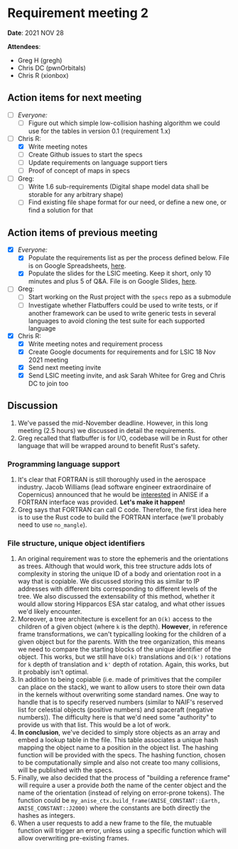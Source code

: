 # Requirement meeting 2

**Date**: 2021 NOV 28

**Attendees**:

+ Greg H (gregh)
+ Chris DC (pwnOrbitals)
+ Chris R (xionbox)

## Action items for next meeting

+ [ ] *Everyone:*
    + [ ] Figure out which simple low-collision hashing algorithm we could use
          for the tables in version 0.1 (requirement 1.x)
+ [ ] Chris R:
    + [x] Write meeting notes
    + [ ] Create Github issues to start the specs
    + [ ] Update requirements on language support tiers
    + [ ] Proof of concept of maps in specs
+ [ ] Greg:
    + [ ] Write 1.6 sub-requirements (Digital shape model data shall be storable
          for any arbitrary shape)
    + [ ] Find existing file shape format for our need, or define a new one, or find
          a solution for that

## Action items of previous meeting

+ [x] *Everyone:*
    + [x] Populate the requirements list as per the process defined below. File is
         on Google Spreadsheets, [here][requirement list url].
    + [x] Populate the slides for the LSIC meeting. Keep it short, only 10 minutes
         and plus 5 of Q&A. File is on Google Slides, [here][presentation LSIC url].
+ [ ] Greg:
    + [ ] Start working on the Rust project with the `specs` repo as a submodule
    + [ ] Investigate whether Flatbuffers could be used to write tests, or if another
          framework can be used to write generic tests in several languages to avoid
          cloning the test suite for each supported language
+ [x] Chris R:
    + [x] Write meeting notes and requirement process
    + [x] Create Google documents for requirements and for LSIC 18 Nov 2021 meeting
    + [x] Send next meeting invite
    + [x] Send LSIC meeting invite, and ask Sarah Whitee for Greg and Chris DC to
          join too

## Discussion

1. We've passed the mid-November deadline. However, in this long meeting (2.5
   hours) we discussed in detail the requirements.
1. Greg recalled that flatbuffer is for I/O, codebase will be in Rust for other
   language that will be wrapped around to benefit Rust's safety.

### Programming language support

1. It's clear that FORTRAN is still thoroughly used in the aerospace industry.
   Jacob Williams (lead software engineer extraordinaire of Copernicus) announced
   that he would be [interested][interest ANISE url] in ANISE if a FORTRAN
   interface was provided. **Let's make it happen!**
1. Greg says that FORTRAN can call C code. Therefore, the first idea here is to
   use the Rust code to build the FORTRAN interface (we'll probably need to use
   `no_mangle`).

### File structure, unique object identifiers

1. An original requirement was to store the ephemeris and the orientations as
   trees. Although that would work, this tree structure adds lots of complexity
   in storing the unique ID of a body and orientation root in a way that is
   copiable. We discussed storing this as similar to IP addresses with different
   bits corresponding to different levels of the tree. We also discussed the
   extensability of this method, whether it would allow storing Hipparcos ESA
   star catalog, and what other issues we'd likely encounter.
1. Moreover, a tree architecture is excellent for an `O(k)` access to the children
   of a given object (where `k` is the depth). **However**, in reference frame
   transformations, we can't typicalling looking for the children of a given object
   but for the parents. With the tree organization, this means we need to compare
   the starting blocks of the unique identifier of the object. This works, but we
   still have `O(k)` translations and `O(k')` rotations for `k` depth of translation
   and `k'` depth of rotation. Again, this works, but it probably isn't optimal.
1. In addition to being copiable (i.e. made of primitives that the compiler can place
   on the stack), we want to allow users to store their own data in the kernels
   without overwriting some standard names. One way to handle that is to specify
   reserved numbers (similar to NAIF's reserved list for celestial objects (positive
   numbers) and spaceraft (negative numbers)). The difficulty here is that we'd need
   some "authority" to provide us with that list. This would be a lot of work.
1. **In conclusion**, we've decided to simply store objects as an array and embed
   a lookup table in the file. This table associates a unique hash mapping the object
   name to a position in the object list. The hashing function will be provided with
   the specs. The hashing function, chosen to be computationally simple and also
   not create too many collisions, will be published with the specs.
1. Finally, we also decided that the process of "building a reference frame" will
   require a user a provide _both_ the name of the center object and the name of
   the orientation (instead of relying on error-prone tokens). The function could
   be `my_anise_ctx.build_frame(ANISE_CONSTANT::Earth, ANISE_CONSTANT::J2000)`
   where the constants are both directly the hashes as integers.
1. When a user requests to add a new frame to the file, the mutuable function will
   trigger an error, unless using a specific function which will allow overwriting
   pre-existing frames.

[requirement list url]: https://docs.google.com/spreadsheets/d/1DVdIzFxZY0913l-lUsC27rRMNqeEny84SRQW13_eLAc/edit?usp=sharing
[presentation LSIC url]: https://docs.google.com/presentation/d/16jBwyICK-q_-mE8QRYiz5oZkvn6oLxyX4sSYv3NnMhM/edit?usp=sharing
[interest ANISE url]: https://twitter.com/DegenerateConic/status/1462806071291133963
[fortran and c url]: https://docs.oracle.com/cd/E19422-01/819-3685/11_cfort.html
